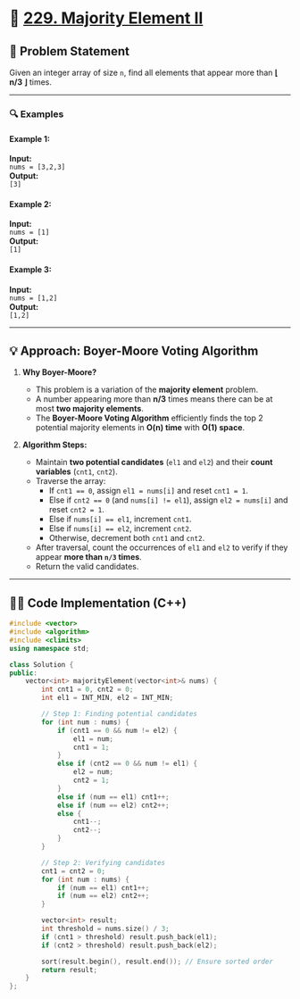 # 🚀 [229. Majority Element II](https://leetcode.com/problems/majority-element-ii/)

## 📜 Problem Statement

Given an integer array of size `n`, find all elements that appear more than **⌊ n/3 ⌋** times.

---

### 🔍 Examples

#### Example 1:
**Input:**  
`nums = [3,2,3]`  
**Output:**  
`[3]`  

#### Example 2:
**Input:**  
`nums = [1]`  
**Output:**  
`[1]`  

#### Example 3:
**Input:**  
`nums = [1,2]`  
**Output:**  
`[1,2]`  

---

## 💡 Approach: Boyer-Moore Voting Algorithm

1. **Why Boyer-Moore?**  
   - This problem is a variation of the **majority element** problem.
   - A number appearing more than **n/3** times means there can be at most **two majority elements**.
   - The **Boyer-Moore Voting Algorithm** efficiently finds the top 2 potential majority elements in **O(n) time** with **O(1) space**.

2. **Algorithm Steps:**
   - Maintain **two potential candidates** (`el1` and `el2`) and their **count variables** (`cnt1`, `cnt2`).
   - Traverse the array:
     - If `cnt1 == 0`, assign `el1 = nums[i]` and reset `cnt1 = 1`.
     - Else if `cnt2 == 0` (and `nums[i] != el1`), assign `el2 = nums[i]` and reset `cnt2 = 1`.
     - Else if `nums[i] == el1`, increment `cnt1`.
     - Else if `nums[i] == el2`, increment `cnt2`.
     - Otherwise, decrement both `cnt1` and `cnt2`.
   - After traversal, count the occurrences of `el1` and `el2` to verify if they appear **more than `n/3` times**.
   - Return the valid candidates.

---

## 👨‍💻 Code Implementation (C++)

```cpp
#include <vector>
#include <algorithm>
#include <climits>
using namespace std;

class Solution {
public:
    vector<int> majorityElement(vector<int>& nums) {
        int cnt1 = 0, cnt2 = 0;
        int el1 = INT_MIN, el2 = INT_MIN;

        // Step 1: Finding potential candidates
        for (int num : nums) {
            if (cnt1 == 0 && num != el2) {
                el1 = num;
                cnt1 = 1;
            } 
            else if (cnt2 == 0 && num != el1) {
                el2 = num;
                cnt2 = 1;
            } 
            else if (num == el1) cnt1++;
            else if (num == el2) cnt2++;
            else {
                cnt1--;
                cnt2--;
            }
        }

        // Step 2: Verifying candidates
        cnt1 = cnt2 = 0;
        for (int num : nums) {
            if (num == el1) cnt1++;
            if (num == el2) cnt2++;
        }

        vector<int> result;
        int threshold = nums.size() / 3;
        if (cnt1 > threshold) result.push_back(el1);
        if (cnt2 > threshold) result.push_back(el2);

        sort(result.begin(), result.end()); // Ensure sorted order
        return result;
    }
};
